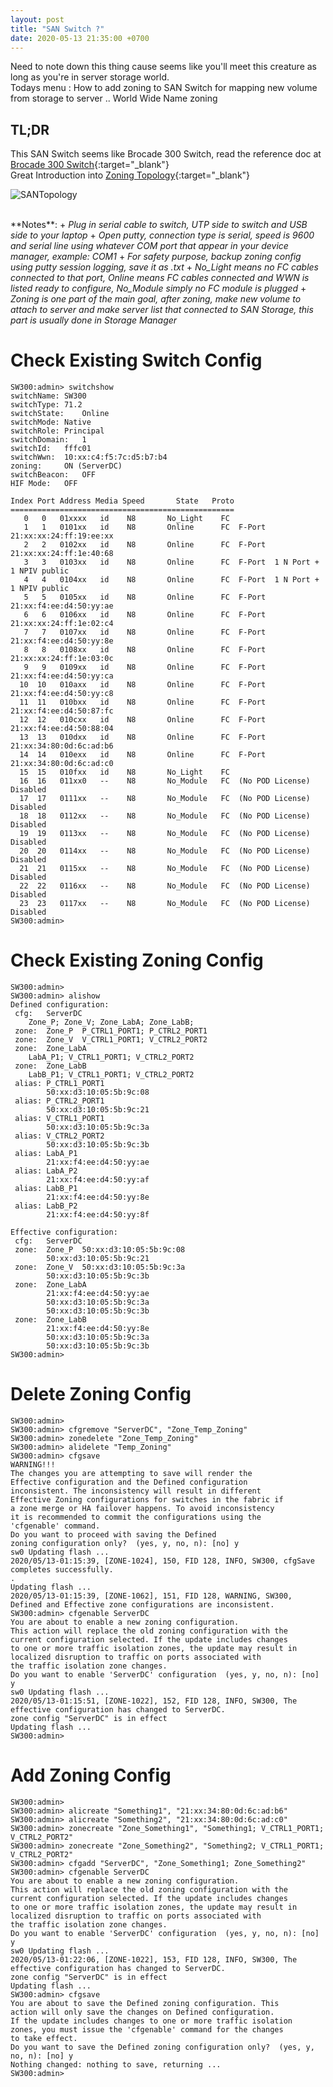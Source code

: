 ```yaml
---
layout: post
title: "SAN Switch ?"
date: 2020-05-13 21:35:00 +0700
---
```


Need to note down this thing cause seems like you'll meet this creature as long as you're in server storage world.  
Todays menu : How to add zoning to SAN Switch for mapping new volume from storage to server ..  World Wide Name zoning

## TL;DR  
This SAN Switch seems like Brocade 300 Switch, read the reference doc at [Brocade 300 Switch](https://www.dataswitchworks.com/datasheets/switches/300-ds-03.pdf){:target="_blank"}   
Great Introduction into [Zoning Topology](http://www.sanadmin.net/2015/11/san-switches.html){:target="_blank"}  

![SANTopology](\images\SAN\SANTopology.jpg "SANTopology")
<head>						<!--- Memberikan border line pada table --->
<style>
table 

td, th {
  border: 1px solid #dddddd;
  text-align: left;
  padding: 8px;
}

tr:nth-child(even) {
  background-color: #dddddd;
}
</style>
</head>
<br/>							<!--- Memberikan blank line --->
**Notes**:
+	<em>Plug in serial cable to switch, UTP side to switch and USB side to your laptop</em>
+	<em>Open putty, connection type is serial, speed is 9600 and serial line using whatever COM port that appear in your device manager, example: COM1 </em>
+	<em>For safety purpose, backup zoning config using putty session logging, save it as .txt</em>
+	<em>No_Light means no FC cables connected to that port, Online means FC cables connected and WWN is listed ready to configure, No_Module simply no FC module is plugged</em>
+	<em>Zoning is one part of the main goal, after zoning, make new volume to attach to server and make server list that connected to SAN Storage, this part is usually done in Storage Manager</em>

# Check Existing Switch Config
	SW300:admin> switchshow
	switchName:	SW300
	switchType:	71.2
	switchState:	Online   
	switchMode:	Native
	switchRole:	Principal
	switchDomain:	1
	switchId:	fffc01
	switchWwn:	10:xx:c4:f5:7c:d5:b7:b4
	zoning:		ON (ServerDC)
	switchBeacon:	OFF
	HIF Mode:	OFF

	Index Port Address Media Speed       State   Proto
	==================================================
	   0   0   01xxxx   id    N8	   No_Light    FC  
	   1   1   0101xx   id    N8	   Online      FC  F-Port  21:xx:xx:24:ff:19:ee:xx 
	   2   2   0102xx   id    N8	   Online      FC  F-Port  21:xx:xx:24:ff:1e:40:68 
	   3   3   0103xx   id    N8	   Online      FC  F-Port  1 N Port + 1 NPIV public 
	   4   4   0104xx   id    N8	   Online      FC  F-Port  1 N Port + 1 NPIV public 
	   5   5   0105xx   id    N8	   Online      FC  F-Port  21:xx:f4:ee:d4:50:yy:ae 
	   6   6   0106xx   id    N8	   Online      FC  F-Port  21:xx:xx:24:ff:1e:02:c4 
	   7   7   0107xx   id    N8	   Online      FC  F-Port  21:xx:f4:ee:d4:50:yy:8e 
	   8   8   0108xx   id    N8	   Online      FC  F-Port  21:xx:xx:24:ff:1e:03:0c 
	   9   9   0109xx   id    N8	   Online      FC  F-Port  21:xx:f4:ee:d4:50:yy:ca 
	  10  10   010axx   id    N8	   Online      FC  F-Port  21:xx:f4:ee:d4:50:yy:c8 
	  11  11   010bxx   id    N8	   Online      FC  F-Port  21:xx:f4:ee:d4:50:87:fc 
	  12  12   010cxx   id    N8	   Online      FC  F-Port  21:xx:f4:ee:d4:50:88:04 
	  13  13   010dxx   id    N8	   Online      FC  F-Port  21:xx:34:80:0d:6c:ad:b6 
	  14  14   010exx   id    N8	   Online      FC  F-Port  21:xx:34:80:0d:6c:ad:c0 
	  15  15   010fxx   id    N8	   No_Light    FC  
	  16  16   011xx0   --    N8	   No_Module   FC  (No POD License) Disabled
	  17  17   0111xx   --    N8	   No_Module   FC  (No POD License) Disabled
	  18  18   0112xx   --    N8	   No_Module   FC  (No POD License) Disabled
	  19  19   0113xx   --    N8	   No_Module   FC  (No POD License) Disabled
	  20  20   0114xx   --    N8	   No_Module   FC  (No POD License) Disabled
	  21  21   0115xx   --    N8	   No_Module   FC  (No POD License) Disabled
	  22  22   0116xx   --    N8	   No_Module   FC  (No POD License) Disabled
	  23  23   0117xx   --    N8	   No_Module   FC  (No POD License) Disabled
	SW300:admin> 

# Check Existing Zoning Config
	SW300:admin>  
	SW300:admin> alishow  
	Defined configuration:  
	 cfg:	ServerDC	  
		Zone_P; Zone_V; Zone_LabA; Zone_LabB;  
	 zone:	Zone_P	P_CTRL1_PORT1; P_CTRL2_PORT1  
	 zone:	Zone_V	V_CTRL1_PORT1; V_CTRL2_PORT2  
	 zone:	Zone_LabA	  
		LabA_P1; V_CTRL1_PORT1; V_CTRL2_PORT2  
	 zone:	Zone_LabB  
		LabB_P1; V_CTRL1_PORT1; V_CTRL2_PORT2  
	 alias:	P_CTRL1_PORT1	  
			50:xx:d3:10:05:5b:9c:08  
	 alias:	P_CTRL2_PORT1	  
			50:xx:d3:10:05:5b:9c:21  
	 alias:	V_CTRL1_PORT1	  
			50:xx:d3:10:05:5b:9c:3a  
	 alias:	V_CTRL2_PORT2	  
			50:xx:d3:10:05:5b:9c:3b  
	 alias:	LabA_P1	  
			21:xx:f4:ee:d4:50:yy:ae  
	 alias:	LabA_P2	  
			21:xx:f4:ee:d4:50:yy:af  
	 alias:	LabB_P1	  
			21:xx:f4:ee:d4:50:yy:8e  
	 alias:	LabB_P2	  
			21:xx:f4:ee:d4:50:yy:8f  

	Effective configuration:
	 cfg:	ServerDC	
	 zone:	Zone_P	50:xx:d3:10:05:5b:9c:08
			50:xx:d3:10:05:5b:9c:21
	 zone:	Zone_V	50:xx:d3:10:05:5b:9c:3a
			50:xx:d3:10:05:5b:9c:3b
	 zone:	Zone_LabA	
			21:xx:f4:ee:d4:50:yy:ae
			50:xx:d3:10:05:5b:9c:3a
			50:xx:d3:10:05:5b:9c:3b
	 zone:	Zone_LabB	
			21:xx:f4:ee:d4:50:yy:8e
			50:xx:d3:10:05:5b:9c:3a
			50:xx:d3:10:05:5b:9c:3b
	SW300:admin> 

# Delete Zoning Config
	SW300:admin> 
	SW300:admin> cfgremove "ServerDC", "Zone_Temp_Zoning"
	SW300:admin> zonedelete "Zone_Temp_Zoning"
	SW300:admin> alidelete "Temp_Zoning"
	SW300:admin> cfgsave
	WARNING!!!
	The changes you are attempting to save will render the
	Effective configuration and the Defined configuration
	inconsistent. The inconsistency will result in different
	Effective Zoning configurations for switches in the fabric if
	a zone merge or HA failover happens. To avoid inconsistency
	it is recommended to commit the configurations using the
	'cfgenable' command.
	Do you want to proceed with saving the Defined
	zoning configuration only?  (yes, y, no, n): [no] y
	sw0 Updating flash ...
	2020/05/13-01:15:39, [ZONE-1024], 150, FID 128, INFO, SW300, cfgSave completes successfully.
	.
	Updating flash ...
	2020/05/13-01:15:39, [ZONE-1062], 151, FID 128, WARNING, SW300, Defined and Effective zone configurations are inconsistent.
	SW300:admin> cfgenable ServerDC
	You are about to enable a new zoning configuration.
	This action will replace the old zoning configuration with the
	current configuration selected. If the update includes changes 
	to one or more traffic isolation zones, the update may result in  
	localized disruption to traffic on ports associated with
	the traffic isolation zone changes.
	Do you want to enable 'ServerDC' configuration  (yes, y, no, n): [no] y
	sw0 Updating flash ...
	2020/05/13-01:15:51, [ZONE-1022], 152, FID 128, INFO, SW300, The effective configuration has changed to ServerDC.   
	zone config "ServerDC" is in effect
	Updating flash ...
	SW300:admin>

# Add Zoning Config
	SW300:admin> 
	SW300:admin> alicreate "Something1", "21:xx:34:80:0d:6c:ad:b6"
	SW300:admin> alicreate "Something2", "21:xx:34:80:0d:6c:ad:c0"
	SW300:admin> zonecreate "Zone_Something1", "Something1; V_CTRL1_PORT1; V_CTRL2_PORT2"
	SW300:admin> zonecreate "Zone_Something2", "Something2; V_CTRL1_PORT1; V_CTRL2_PORT2"
	SW300:admin> cfgadd "ServerDC", "Zone_Something1; Zone_Something2"
	SW300:admin> cfgenable ServerDC
	You are about to enable a new zoning configuration.
	This action will replace the old zoning configuration with the
	current configuration selected. If the update includes changes 
	to one or more traffic isolation zones, the update may result in  
	localized disruption to traffic on ports associated with
	the traffic isolation zone changes.
	Do you want to enable 'ServerDC' configuration  (yes, y, no, n): [no] y
	sw0 Updating flash ...
	2020/05/13-01:22:06, [ZONE-1022], 153, FID 128, INFO, SW300, The effective configuration has changed to ServerDC.   
	zone config "ServerDC" is in effect
	Updating flash ...
	SW300:admin> cfgsave
	You are about to save the Defined zoning configuration. This
	action will only save the changes on Defined configuration.
	If the update includes changes to one or more traffic isolation
	zones, you must issue the 'cfgenable' command for the changes
	to take effect.
	Do you want to save the Defined zoning configuration only?  (yes, y, no, n): [no] y
	Nothing changed: nothing to save, returning ...
	SW300:admin> 
